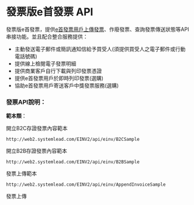 # 發票版e首發票 API

發票版e首發票，提供[e首發票用戶上傳發票](einv2_api_erp)、作廢發票、查詢發票傳送狀態等API串接功能。並且配合整合服務提供：

* 主動發送電子郵件或簡訊通知信給予買受人\(須提供買受人之電子郵件或行動電話號碼\)
* 提供線上檢閱電子發票明細
* 提供商業客戶自行下載與列印發票憑證
* 提供e首發票用戶於即時列印發票\(選購\)
* 協助e首發票用戶寄送客戶中獎發票服務\(選購\) 

### 發票API說明：

**範本類**：

開立B2C存證發票內容範本

```
http://web2.systemlead.com/EINV2/api/einv/B2CSample
```

開立B2B存證發票內容範本

```
http://web2.systemlead.com/EINV2/api/einv/B2BSample
```

發票上傳範本

```
http://web2.systemlead.com/EINV2/api/einv/AppendInvoiceSample
```

發票上傳



